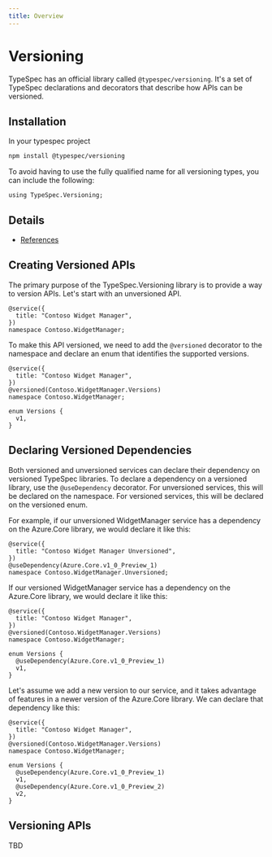 ```yaml
---
title: Overview
---
```


# Versioning

TypeSpec has an official library called `@typespec/versioning`. It's a set of TypeSpec declarations and decorators that describe how APIs can be versioned.

## Installation

In your typespec project

```bash
npm install @typespec/versioning
```

To avoid having to use the fully qualified name for all versioning types, you can include the following:

```typespec
using TypeSpec.Versioning;
```

## Details

- [References](./reference/index.md)

## Creating Versioned APIs

The primary purpose of the TypeSpec.Versioning library is to provide a way to version APIs. Let's start with an unversioned API.

```typespec
@service({
  title: "Contoso Widget Manager",
})
namespace Contoso.WidgetManager;
```

To make this API versioned, we need to add the `@versioned` decorator to the namespace and declare an enum that identifies the supported versions.

```typespec
@service({
  title: "Contoso Widget Manager",
})
@versioned(Contoso.WidgetManager.Versions)
namespace Contoso.WidgetManager;

enum Versions {
  v1,
}
```

## Declaring Versioned Dependencies

Both versioned and unversioned services can declare their dependency on versioned TypeSpec libraries. To declare a dependency on a versioned library, use the `@useDependency` decorator. For unversioned services, this will be declared on the namespace. For versioned services, this will be declared on the versioned enum.

For example, if our unversioned WidgetManager service has a dependency on the Azure.Core library, we would declare it like this:

```typespec
@service({
  title: "Contoso Widget Manager Unversioned",
})
@useDependency(Azure.Core.v1_0_Preview_1)
namespace Contoso.WidgetManager.Unversioned;
```

If our versioned WidgetManager service has a dependency on the Azure.Core library, we would declare it like this:

```typespec 
@service({
  title: "Contoso Widget Manager",
})
@versioned(Contoso.WidgetManager.Versions)
namespace Contoso.WidgetManager;

enum Versions {
  @useDependency(Azure.Core.v1_0_Preview_1)
  v1,
}
```

Let's assume we add a new version to our service, and it takes advantage of features in a newer version of the Azure.Core library. We can declare that dependency like this:

```typespec
@service({
  title: "Contoso Widget Manager",
})
@versioned(Contoso.WidgetManager.Versions)
namespace Contoso.WidgetManager;

enum Versions {
  @useDependency(Azure.Core.v1_0_Preview_1)
  v1,
  @useDependency(Azure.Core.v1_0_Preview_2)
  v2,
}
```

## Versioning APIs

TBD

